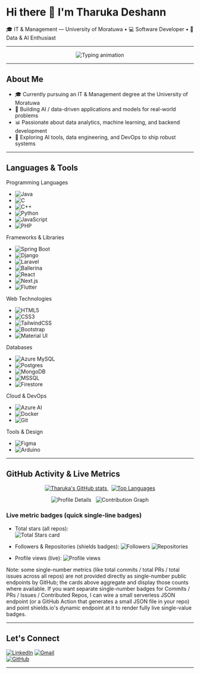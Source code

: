 # Hi there 👋 I'm Tharuka Deshann

🎓 IT & Management — University of Moratuwa • 💻 Software Developer • 🤖 Data & AI Enthusiast

---

<!-- Animated typing header (animated SVG - types lines one after another) -->
<p align="center">
  <img src="https://readme-typing-svg.herokuapp.com?font=Fira+Code&size=26&duration=3000&pause=800&color=00BFFF&center=true&width=880&height=90&lines=Passionate+about+Data+analytics+and+Machine+Learning;Software+developer;Adaptable+to+new+technologies" alt="Typing animation"/>
</p>

---

## About Me

- 🎓 Currently pursuing an IT & Management degree at the University of Moratuwa  
- 🧠 Building AI / data-driven applications and models for real-world problems  
- 📊 Passionate about data analytics, machine learning, and backend development  
- 🔧 Exploring AI tools, data engineering, and DevOps to ship robust systems  

---

## Languages & Tools

Programming Languages
- ![Java](https://img.shields.io/badge/Java-ED8B00?style=for-the-badge&logo=java&logoColor=white) 
- ![C](https://img.shields.io/badge/C-2F5AA6?style=for-the-badge&logo=c&logoColor=white)
- ![C++](https://img.shields.io/badge/C%2B%2B-00599C?style=for-the-badge&logo=c%2B%2B&logoColor=white)
- ![Python](https://img.shields.io/badge/Python-3776AB?style=for-the-badge&logo=python&logoColor=white)
- ![JavaScript](https://img.shields.io/badge/JavaScript-F7DF1E?style=for-the-badge&logo=javascript&logoColor=black)
- ![PHP](https://img.shields.io/badge/PHP-777BB4?style=for-the-badge&logo=php&logoColor=white)

Frameworks & Libraries
- ![Spring Boot](https://img.shields.io/badge/Spring_Boot-6DB33F?style=for-the-badge&logo=spring&logoColor=white)
- ![Django](https://img.shields.io/badge/Django-092E20?style=for-the-badge&logo=django&logoColor=white)
- ![Laravel](https://img.shields.io/badge/Laravel-FF2D20?style=for-the-badge&logo=laravel&logoColor=white)
- ![Ballerina](https://img.shields.io/badge/Ballerina-2C7CBF?style=for-the-badge) 
- ![React](https://img.shields.io/badge/React-20232A?style=for-the-badge&logo=react&logoColor=61DAFB)
- ![Next.js](https://img.shields.io/badge/Next.js-000000?style=for-the-badge&logo=next.js&logoColor=white)
- ![Flutter](https://img.shields.io/badge/Flutter-02569B?style=for-the-badge&logo=flutter&logoColor=white)

Web Technologies
- ![HTML5](https://img.shields.io/badge/HTML5-E34F26?style=for-the-badge&logo=html5&logoColor=white)
- ![CSS3](https://img.shields.io/badge/CSS3-1572B6?style=for-the-badge&logo=css3&logoColor=white)
- ![TailwindCSS](https://img.shields.io/badge/TailwindCSS-06B6D4?style=for-the-badge&logo=tailwind-css&logoColor=white)
- ![Bootstrap](https://img.shields.io/badge/Bootstrap-563D7C?style=for-the-badge&logo=bootstrap&logoColor=white)
- ![Material UI](https://img.shields.io/badge/Material--UI-0081CB?style=for-the-badge&logo=mui&logoColor=white)

Databases
- ![Azure MySQL](https://img.shields.io/badge/Azure_MySQL-0078D4?style=for-the-badge&logo=mysql&logoColor=white)
- ![Postgres](https://img.shields.io/badge/PostgreSQL-336791?style=for-the-badge&logo=postgresql&logoColor=white)
- ![MongoDB](https://img.shields.io/badge/MongoDB-47A248?style=for-the-badge&logo=mongodb&logoColor=white)
- ![MSSQL](https://img.shields.io/badge/MSSQL-CC2927?style=for-the-badge&logo=microsoft-sql-server&logoColor=white)
- ![Firestore](https://img.shields.io/badge/Firestore-FFCA28?style=for-the-badge&logo=googlecloud&logoColor=white)

Cloud & DevOps
- ![Azure AI](https://img.shields.io/badge/Azure_AI-0089D6?style=for-the-badge&logo=microsoftazure&logoColor=white)
- ![Docker](https://img.shields.io/badge/Docker-2496ED?style=for-the-badge&logo=docker&logoColor=white)
- ![Git](https://img.shields.io/badge/Git-F05032?style=for-the-badge&logo=git&logoColor=white)

Tools & Design
- ![Figma](https://img.shields.io/badge/Figma-F24E1E?style=for-the-badge&logo=figma&logoColor=white)
- ![Arduino](https://img.shields.io/badge/Arduino-00979D?style=for-the-badge&logo=arduino&logoColor=white)

---

## GitHub Activity & Live Metrics

<!-- Dynamic profile / metrics cards (these are live and update automatically) -->

<p align="center">
  <!-- Main GitHub stats card (shows total stars, commits, PRs in the profile card) -->
  <a href="https://github.com/TharukaDeshann">
    <img alt="Tharuka's GitHub stats" src="https://github-readme-stats.vercel.app/api?username=TharukaDeshann&show_icons=true&theme=tokyonight&hide_title=false&count_private=true&include_all_commits=true" />
  </a>
  &nbsp;
  <!-- Top languages (live) -->
  <a href="https://github.com/TharukaDeshann">
    <img alt="Top Languages" src="https://github-readme-stats.vercel.app/api/top-langs/?username=TharukaDeshann&layout=compact&langs_count=8&theme=tokyonight" />
  </a>
</p>

<p align="center">
  <!-- Profile details card (aggregates followers, stars, commits, PRs, issues where supported) -->
  <img alt="Profile Details" src="https://github-profile-summary-cards.vercel.app/api/cards/profile-details?username=TharukaDeshann&theme=tokyonight" />
  &nbsp;
  <!-- Contribution graph (live) -->
  <img alt="Contribution Graph" src="https://activity-graph.herokuapp.com/graph?username=TharukaDeshann&theme=react-dark" />
</p>

### Live metric badges (quick single-line badges)
- Total stars (all repos):  
  <img src="https://github-readme-stats.vercel.app/api?username=TharukaDeshann&show_icons=true&count_private=true&include_all_commits=true&hide_title=true&theme=tokyonight&card_width=250" alt="Total Stars card" />

- Followers & Repositories (shields badges):
  <img src="https://img.shields.io/github/followers/TharukaDeshann?label=Followers&style=flat-square&color=blue" alt="Followers" /> 
  <img src="https://img.shields.io/github/repos/TharukaDeshann?style=flat-square&color=informational" alt="Repositories" />

- Profile views (live):
  <img src="https://komarev.com/ghpvc/?username=TharukaDeshann&color=blue" alt="Profile views" />

Note: some single-number metrics (like total commits / total PRs / total issues across all repos) are not provided directly as single-number public endpoints by GitHub; the cards above aggregate and display those counts where available. If you want separate single-number badges for Commits / PRs / Issues / Contributed Repos, I can wire a small serverless JSON endpoint (or a GitHub Action that generates a small JSON file in your repo) and point shields.io's dynamic endpoint at it to render fully live single-value badges.

---

## Let's Connect

[![LinkedIn](https://img.shields.io/badge/LinkedIn-0077B5?style=for-the-badge&logo=linkedin&logoColor=white)]([https://www.linkedin.com/in/tharuka-deshan-847586279/](https://www.linkedin.com/in/tharuka-deshan-847586279/))  
[![Gmail](https://img.shields.io/badge/Gmail-D14836?style=for-the-badge&logo=gmail&logoColor=white)](mailto:TharukaDeshan574@gmail.com)  
[![GitHub](https://img.shields.io/badge/GitHub-181717?style=for-the-badge&logo=github&logoColor=white)](https://github.com/TharukaDeshann)

---
